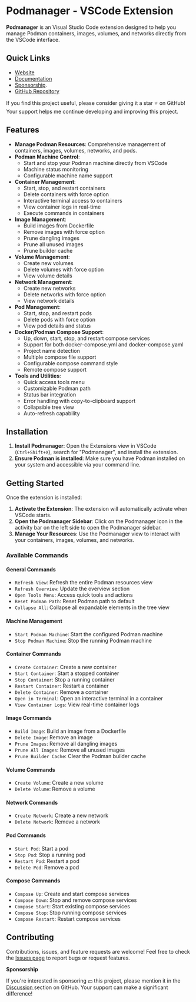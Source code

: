 # Podmanager - VSCode Extension

**Podmanager** is an Visual Studio Code extension designed to help you manage Podman containers, images, volumes, and networks directly from the VSCode interface.

## Quick Links

- [Website](https://pod-manager.pages.dev)
- [Documentation](https://podmanagerdocs.pages.dev/)
- [Sponsorship](https://pod-manager.pages.dev/sponsor).
- [GitHub Repository](https://github.com/dreamcatcher45/podmanager)

If you find this project useful, please consider giving it a star ⭐ on GitHub! Your support helps me continue developing and improving this project.


## Features

- **Manage Podman Resources**: Comprehensive management of containers, images, volumes, networks, and pods.
- **Podman Machine Control**: 
  - Start and stop your Podman machine directly from VSCode
  - Machine status monitoring
  - Configurable machine name support
- **Container Management**: 
  - Start, stop, and restart containers
  - Delete containers with force option
  - Interactive terminal access to containers
  - View container logs in real-time
  - Execute commands in containers
- **Image Management**:
  - Build images from Dockerfile
  - Remove images with force option
  - Prune dangling images
  - Prune all unused images
  - Prune builder cache
- **Volume Management**:
  - Create new volumes
  - Delete volumes with force option
  - View volume details
- **Network Management**:
  - Create new networks
  - Delete networks with force option
  - View network details
- **Pod Management**:
  - Start, stop, and restart pods
  - Delete pods with force option
  - View pod details and status
- **Docker/Podman Compose Support**: 
  - Up, down, start, stop, and restart compose services
  - Support for both docker-compose.yml and docker-compose.yaml
  - Project name detection
  - Multiple compose file support
  - Configurable compose command style
  - Remote compose support
- **Tools and Utilities**:
  - Quick access tools menu
  - Customizable Podman path
  - Status bar integration
  - Error handling with copy-to-clipboard support
  - Collapsible tree view
  - Auto-refresh capability

## Installation

1. **Install Podmanager**: Open the Extensions view in VSCode (`Ctrl+Shift+X`), search for "Podmanager", and install the extension.
2. **Ensure Podman is installed**: Make sure you have Podman installed on your system and accessible via your command line.

## Getting Started

Once the extension is installed:

1. **Activate the Extension**: The extension will automatically activate when VSCode starts.
2. **Open the Podmanager Sidebar**: Click on the Podmanager icon in the activity bar on the left side to open the Podmanager sidebar.
3. **Manage Your Resources**: Use the Podmanager view to interact with your containers, images, volumes, and networks.

### Available Commands

#### General Commands
- `Refresh View`: Refresh the entire Podman resources view
- `Refresh Overview`: Update the overview section
- `Open Tools Menu`: Access quick tools and actions
- `Reset Podman Path`: Reset Podman path to default
- `Collapse All`: Collapse all expandable elements in the tree view

#### Machine Management
- `Start Podman Machine`: Start the configured Podman machine
- `Stop Podman Machine`: Stop the running Podman machine

#### Container Commands
- `Create Container`: Create a new container
- `Start Container`: Start a stopped container
- `Stop Container`: Stop a running container
- `Restart Container`: Restart a container
- `Delete Container`: Remove a container
- `Open in Terminal`: Open an interactive terminal in a container
- `View Container Logs`: View real-time container logs

#### Image Commands
- `Build Image`: Build an image from a Dockerfile
- `Delete Image`: Remove an image
- `Prune Images`: Remove all dangling images
- `Prune All Images`: Remove all unused images
- `Prune Builder Cache`: Clear the Podman builder cache

#### Volume Commands
- `Create Volume`: Create a new volume
- `Delete Volume`: Remove a volume

#### Network Commands
- `Create Network`: Create a new network
- `Delete Network`: Remove a network

#### Pod Commands
- `Start Pod`: Start a pod
- `Stop Pod`: Stop a running pod
- `Restart Pod`: Restart a pod
- `Delete Pod`: Remove a pod

#### Compose Commands
- `Compose Up`: Create and start compose services
- `Compose Down`: Stop and remove compose services
- `Compose Start`: Start existing compose services
- `Compose Stop`: Stop running compose services
- `Compose Restart`: Restart compose services

## Contributing

Contributions, issues, and feature requests are welcome! Feel free to check the [Issues page](https://github.com/dreamcatcher45/podmanager/issues) to report bugs or request features.


**Sponsorship**

If you're interested in sponsoring 💵 this project, please mention it in the [Discussion ](https://github.com/dreamcatcher45/podmanager/discussions) section on GitHub. Your support can make a significant difference!
